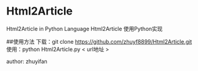 # Html2Article
Html2Article in Python Language
Html2Article 使用Python实现

##使用方法
下载：git clone https://github.com/zhuyf8899/Html2Article.git
使用：python Html2Article.py < url地址 >

author: zhuyifan 